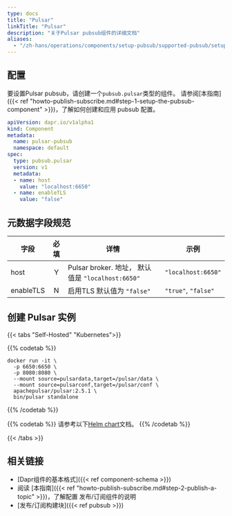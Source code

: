 ```yaml
---
type: docs
title: "Pulsar"
linkTitle: "Pulsar"
description: "关于Pulsar pubsub组件的详细文档"
aliases:
  - "/zh-hans/operations/components/setup-pubsub/supported-pubsub/setup-pulsar/"
---
```


## 配置
要设置Pulsar pubsub，请创建一个`pubsub.pulsar`类型的组件。 请参阅[本指南]({{< ref "howto-publish-subscribe.md#step-1-setup-the-pubsub-component" >}})，了解如何创建和应用 pubsub 配置。

```yaml
apiVersion: dapr.io/v1alpha1
kind: Component
metadata:
  name: pulsar-pubsub
  namespace: default
spec:
  type: pubsub.pulsar
  version: v1
  metadata:
  - name: host
    value: "localhost:6650"
  - name: enableTLS
    value: "false"

```
## 元数据字段规范

| 字段        | 必填 | 详情                                         | 示例                  |
| --------- |:--:| ------------------------------------------ | ------------------- |
| host      | Y  | Pulsar broker. 地址， 默认值是 `"localhost:6650"` | `"localhost:6650"`  |
| enableTLS | N  | 启用TLS  默认值为 `"false"`                      | `"true"`, `"false"` |


## 创建 Pulsar 实例

{{< tabs "Self-Hosted" "Kubernetes">}}

{{% codetab %}}
```
docker run -it \
  -p 6650:6650 \
  -p 8080:8080 \
  --mount source=pulsardata,target=/pulsar/data \
  --mount source=pulsarconf,target=/pulsar/conf \
  apachepulsar/pulsar:2.5.1 \
  bin/pulsar standalone

```
{{% /codetab %}}

{{% codetab %}}
请参考以下[Helm chart](https://pulsar.apache.org/docs/en/kubernetes-helm/)文档。
{{% /codetab %}}

{{< /tabs >}}

## 相关链接
- [Dapr组件的基本格式]({{< ref component-schema >}})
- 阅读 [本指南]({{< ref "howto-publish-subscribe.md#step-2-publish-a-topic" >}})，了解配置 发布/订阅组件的说明
- [发布/订阅构建块]({{< ref pubsub >}})